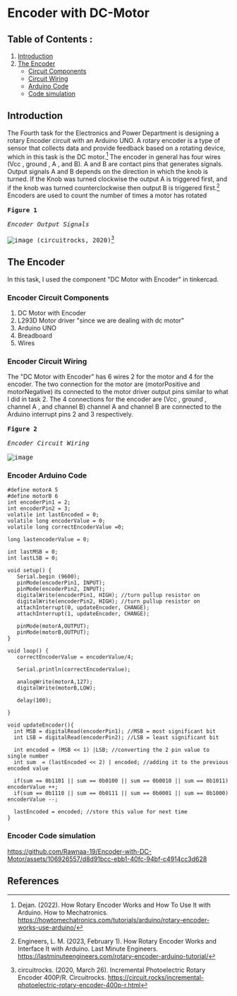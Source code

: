 # Encoder with DC-Motor
## Table of Contents : 
1. [Introduction](#Introduction)
1. [The Encoder](#The-Encoder)
    - [Circuit Components](#Encoder-Circuit-Components)
    - [Circuit Wiring](#Encoder-Circuit-Wiring)
    - [Arduino Code](#Encoder-Arduino-Code)
    - [Code simulation](#Encoder-Code-simulation)
## Introduction
The Fourth task for the Electronics and Power Department is designing a rotary Encoder circuit with an Arduino UNO. A rotary encoder is a type of sensor that collects data and provide feedback based on a rotating device, which in this task is the DC motor.[^2] The encoder in general has four wires (Vcc , ground , A , and B). A and B are contact pins that generates signals. Output signals A and B depends on the direction in which the knob is turned. If the Knob was turned clockwise the output A is triggered first, and if the knob was turned counterclockwise then output B is triggered first.[^3] Encoders are used to count the number of times a motor has rotated<br><br>
<kbd> **Figure 1** <br><br>*Encoder Output Signals*<br><br> <kbd>![image](https://github.com/Rawnaa-19/Encoder-with-DC-Motor/assets/106926557/84696462-c6aa-4fd5-862d-67e4461f6cf0) (circuitrocks, 2020)[^1]</kbd></kbd>

## The Encoder
In this task, I used the component "DC Motor with Encoder" in tinkercad. 
### Encoder Circuit Components
1. DC Motor with Encoder
2. L293D Motor driver "since we are dealing with dc motor"
3. Arduino UNO
4. Breadboard
5. Wires
   
### Encoder Circuit Wiring
The "DC Motor with Encoder" has 6 wires 2 for the motor and 4 for the encoder. The two connection for the motor are (motorPositive and motorNegative) its connected to the motor driver output pins similar to what I did in task 2. The 4 connections for the encoder are (Vcc , ground , channel A , and channel B) channel A and channel B are connected to the Arduino interrupt pins 2 and 3 respectively.<br><br>
<kbd> **Figure 2** <br><br>*Encoder Circuit Wiring*<br><br> <kbd> ![image](https://github.com/Rawnaa-19/Encoder-with-DC-Motor/assets/106926557/c346d05e-5711-4370-b099-cb7d4e232013)
</kbd></kbd>
### Encoder Arduino Code
```
#define motorA 5
#define motorB 6
int encoderPin1 = 2;
int encoderPin2 = 3;
volatile int lastEncoded = 0;
volatile long encoderValue = 0;
volatile long correctEncoderValue =0;
 
long lastencoderValue = 0;
 
int lastMSB = 0;
int lastLSB = 0;

void setup() {
   Serial.begin (9600);
   pinMode(encoderPin1, INPUT);
   pinMode(encoderPin2, INPUT);
   digitalWrite(encoderPin1, HIGH); //turn pullup resistor on
   digitalWrite(encoderPin2, HIGH); //turn pullup resistor on
   attachInterrupt(0, updateEncoder, CHANGE);
   attachInterrupt(1, updateEncoder, CHANGE);
  
   pinMode(motorA,OUTPUT);
   pinMode(motorB,OUTPUT);
}

void loop() {
   correctEncoderValue = encoderValue/4;
  
   Serial.println(correctEncoderValue);
  
   analogWrite(motorA,127);
   digitalWrite(motorB,LOW);

   delay(100);

}

void updateEncoder(){
  int MSB = digitalRead(encoderPin1); //MSB = most significant bit
  int LSB = digitalRead(encoderPin2); //LSB = least significant bit
 
  int encoded = (MSB << 1) |LSB; //converting the 2 pin value to single number
  int sum  = (lastEncoded << 2) | encoded; //adding it to the previous encoded value
 
  if(sum == 0b1101 || sum == 0b0100 || sum == 0b0010 || sum == 0b1011) encoderValue ++;
  if(sum == 0b1110 || sum == 0b0111 || sum == 0b0001 || sum == 0b1000) encoderValue --;
 
  lastEncoded = encoded; //store this value for next time
}
```
### Encoder Code simulation


https://github.com/Rawnaa-19/Encoder-with-DC-Motor/assets/106926557/d8d91bcc-ebb1-40fc-94bf-c4914cc3d628


## References
[^1]: circuitrocks. (2020, March 26). Incremental Photoelectric Rotary Encoder 400P/R. Circuitrocks. https://circuit.rocks/incremental-photoelectric-rotary-encoder-400p-r.html
[^2]: Dejan. (2022). How Rotary Encoder Works and How To Use It with Arduino. How to Mechatronics. https://howtomechatronics.com/tutorials/arduino/rotary-encoder-works-use-arduino/
[^3]: Engineers, L. M. (2023, February 1). How Rotary Encoder Works and Interface It with Arduino. Last Minute Engineers. https://lastminuteengineers.com/rotary-encoder-arduino-tutorial/
